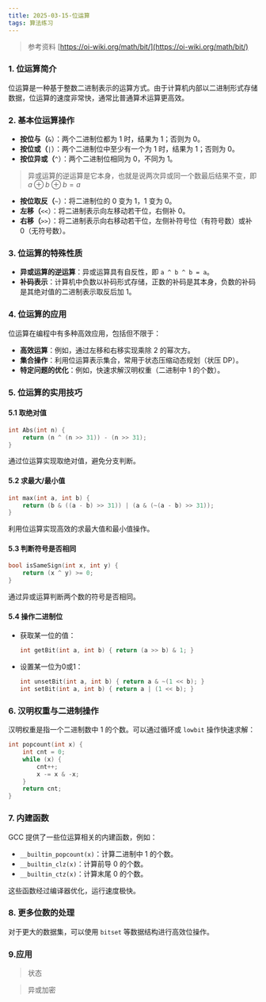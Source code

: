 ```yaml
---
title: 2025-03-15-位运算
tags: 算法练习
---
```


> 参考资料
> [https://oi-wiki.org/math/bit/](https://oi-wiki.org/math/bit/)

### 1. 位运算简介

位运算是一种基于整数二进制表示的运算方式。由于计算机内部以二进制形式存储数据，位运算的速度非常快，通常比普通算术运算更高效。

### 2. 基本位运算操作

- **按位与（**`&`）：两个二进制位都为 1 时，结果为 1；否则为 0。
- **按位或（**`|`）：两个二进制位中至少有一个为 1 时，结果为 1；否则为 0。
- **按位异或（**`^`）：两个二进制位相同为 0，不同为 1。

> 异或运算的逆运算是它本身，也就是说两次异或同一个数最后结果不变，即 $a\oplus b\oplus b=a$

- **按位取反（**`~`）：将二进制位的 0 变为 1，1 变为 0。
- **左移（**`<<`）：将二进制表示向左移动若干位，右侧补 0。
- **右移（**`>>`）：将二进制表示向右移动若干位，左侧补符号位（有符号数）或补 0（无符号数）。

### 3. 位运算的特殊性质

- **异或运算的逆运算**：异或运算具有自反性，即 `a ^ b ^ b = a`。
- **补码表示**：计算机中负数以补码形式存储，正数的补码是其本身，负数的补码是其绝对值的二进制表示取反后加 1。

### 4. 位运算的应用

位运算在编程中有多种高效应用，包括但不限于：

- **高效运算**：例如，通过左移和右移实现乘除 2 的幂次方。
- **集合操作**：利用位运算表示集合，常用于状态压缩动态规划（状压 DP）。
- **特定问题的优化**：例如，快速求解汉明权重（二进制中 1 的个数）。

### 5. 位运算的实用技巧

#### 5.1 取绝对值

```cpp
int Abs(int n) {
    return (n ^ (n >> 31)) - (n >> 31);
}
```

通过位运算实现取绝对值，避免分支判断。

#### 5.2 求最大/最小值

```cpp
int max(int a, int b) {
    return (b & ((a - b) >> 31)) | (a & (~(a - b) >> 31));
}
```

利用位运算实现高效的求最大值和最小值操作。

#### 5.3 判断符号是否相同

```cpp
bool isSameSign(int x, int y) {
    return (x ^ y) >= 0;
}
```

通过异或运算判断两个数的符号是否相同。

#### 5.4 操作二进制位

- 获取某一位的值：

    ```cpp
    int getBit(int a, int b) { return (a >> b) & 1; }

    ```

- 设置某一位为0或1：

    ```cpp
    int unsetBit(int a, int b) { return a & ~(1 << b); }
    int setBit(int a, int b) { return a | (1 << b); }
    ```

### 6. 汉明权重与二进制操作

汉明权重是指一个二进制数中 1 的个数。可以通过循环或 `lowbit` 操作快速求解：

```cpp
int popcount(int x) {
    int cnt = 0;
    while (x) {
        cnt++;
        x -= x & -x;
    }
    return cnt;
}
```

### 7. 内建函数

GCC 提供了一些位运算相关的内建函数，例如：

- `__builtin_popcount(x)`：计算二进制中 1 的个数。
- `__builtin_clz(x)`：计算前导 0 的个数。
- `__builtin_ctz(x)`：计算末尾 0 的个数。

这些函数经过编译器优化，运行速度极快。

### 8. 更多位数的处理

对于更大的数据集，可以使用 `bitset` 等数据结构进行高效位操作。

### 9.应用

> 状态

> 异或加密
